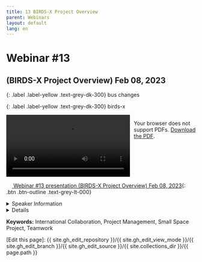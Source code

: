 ```yaml
---
title: 13 BIRDS-X Project Overview
parent: Webinars
layout: default
lang: en
---
```


# Webinar #13
## (BIRDS-X Project Overview) Feb 08, 2023

{: .label .label-yellow .text-grey-dk-300}
bus changes

{: .label .label-yellow .text-grey-dk-300}
birds-x

<div style="display: flex; gap: 10px; align-items: flex-start;">
  <!-- Video Section -->
  <div style="flex: 2; max-width: 66%;">
    <video controls width="100%" height="auto">
      <source src="https://birds-project.com/open-source/video/birds_bus_opensource_webinar_13.mp4" type="video/mp4">
      Your browser does not support the video tag.
    </video>
  </div>

  <!-- Chat Section -->
  <div style="flex: 1; max-width: 33%;">
    <object 
      data="https://birds-project.com/open-source/pdf/BIRDS_BUS_Opensource_13_chat.pdf" 
      width="100%" 
      height="275px">
      <p>Your browser does not support PDFs. <a href="https://birds-project.com/open-source/pdf/BIRDS_BUS_Opensource_13_chat.pdf">Download the PDF</a>.</p>
    </object>
  </div>
</div>


<!-- Download Presentation -->
[<img src="https://raw.githubusercontent.com/FortAwesome/Font-Awesome/6.x/svgs/regular/circle-down.svg" width="15" height="15"> Webinar #13 presentation (BIRDS-X Project Overview) Feb 08, 2023](https://birds-project.com/open-source/pdf/20230208_Birds-X_project_OpenSourceWebinar.pdf){: .btn .btn-outline .text-grey-lt-000}


<details markdown="block">
<summary>Speaker Information</summary>


</details>


<details markdown="block">
<summary>Details</summary>


</details>

**Keywords:** International Collaboration, Project Management, Small Space Project, Teamwork

[Edit this page]:  {{ site.gh_edit_repository }}/{{ site.gh_edit_view_mode }}/{{ site.gh_edit_branch }}/{{ site.gh_edit_source }}/{{ site.collections_dir }}/{{ page.path }}
